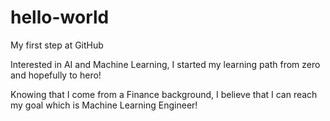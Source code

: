 # hello-world
My first step at GitHub

Interested in AI and Machine Learning, I started my learning path from zero and hopefully to hero!

Knowing that I come from a Finance background, I believe that I can reach my goal which is Machine Learning Engineer!
